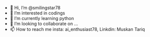 - 👋 Hi, I’m @smilingstar78
- 👀 I’m interested in codings
- 🌱 I’m currently learning python
- 💞️ I’m looking to collaborate on ...
- 📫 How to reach me insta: ai_enthusiast78, Linkdin: Muskan Tariq             

<!---
smilingstar78/smilingstar78 is a ✨ special ✨ repository because its `README.md` (this file) appears on your GitHub profile.
You can click the Preview link to take a look at your changes.
--->
